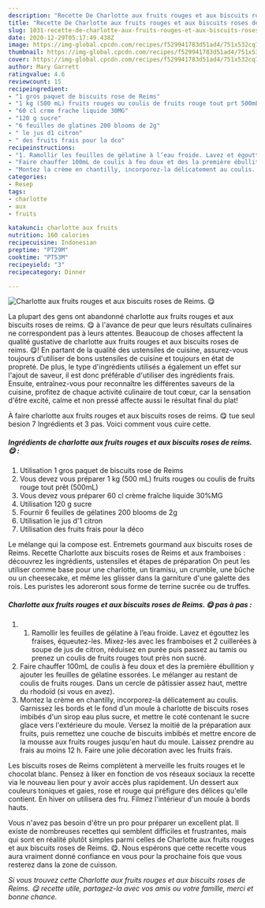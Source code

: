 ```yaml
---
description: "Recette De Charlotte aux fruits rouges et aux biscuits roses de Reims. 😋"
title: "Recette De Charlotte aux fruits rouges et aux biscuits roses de Reims. 😋"
slug: 1031-recette-de-charlotte-aux-fruits-rouges-et-aux-biscuits-roses-de-reims
date: 2020-12-29T05:17:49.438Z
image: https://img-global.cpcdn.com/recipes/f529941783d51ad4/751x532cq70/charlotte-aux-fruits-rouges-et-aux-biscuits-roses-de-reims-😋-photo-principale-de-la-recette.jpg
thumbnail: https://img-global.cpcdn.com/recipes/f529941783d51ad4/751x532cq70/charlotte-aux-fruits-rouges-et-aux-biscuits-roses-de-reims-😋-photo-principale-de-la-recette.jpg
cover: https://img-global.cpcdn.com/recipes/f529941783d51ad4/751x532cq70/charlotte-aux-fruits-rouges-et-aux-biscuits-roses-de-reims-😋-photo-principale-de-la-recette.jpg
author: Mary Garrett
ratingvalue: 4.6
reviewcount: 15
recipeingredient:
- "1 gros paquet de biscuits rose de Reims"
- "1 kg (500 mL) fruits rouges ou coulis de fruits rouge tout prt 500mL"
- "60 cl crme frache liquide 30MG"
- "120 g sucre"
- "6 feuilles de glatines 200 blooms de 2g"
- " le jus d1 citron"
- " des fruits frais pour la dco"
recipeinstructions:
- "1. Ramollir les feuilles de gélatine à l’eau froide. Lavez et égouttez les fraises, équeutez-les. Mixez-les avec les framboises et 2 cuillerées à soupe de jus de citron, réduisez en purée puis passez au tamis ou prenez un coulis de fruits rouges tout près non sucré."
- "Faire chauffer 100mL de coulis à feu doux et des la première ébullition y ajouter les feuilles de gélatine essorées. Le mélanger au restant de coulis de fruits rouges. Dans un cercle de pâtissier assez haut, mettre du rhodoïd (si vous en avez)."
- "Montez la crème en chantilly, incorporez-la délicatement au coulis. Garnissez les bords et le fond d’un moule à charlotte de biscuits roses imbibés d&#39;un sirop eau plus sucre, et mettre le coté contenant le sucre glace vers l&#39;extérieure du moule. Versez la moitié de la préparation aux fruits, puis remettez une couche de biscuits imbibés et mettre encore de la mousse aux fruits rouges jusqu&#39;en haut du moule. Laissez prendre au frais au moins 12 h. Faire une jolie décoration avec les fruits frais."
categories:
- Resep
tags:
- charlotte
- aux
- fruits

katakunci: charlotte aux fruits 
nutrition: 160 calories
recipecuisine: Indonesian
preptime: "PT29M"
cooktime: "PT53M"
recipeyield: "3"
recipecategory: Dinner

---
```



![Charlotte aux fruits rouges et aux biscuits roses de Reims. 😋](https://img-global.cpcdn.com/recipes/f529941783d51ad4/751x532cq70/charlotte-aux-fruits-rouges-et-aux-biscuits-roses-de-reims-😋-photo-principale-de-la-recette.jpg)

La plupart des gens ont abandonné charlotte aux fruits rouges et aux biscuits roses de reims. 😋 à l'avance de peur que leurs résultats culinaires ne correspondent pas à leurs attentes. Beaucoup de choses affectent la qualité gustative de charlotte aux fruits rouges et aux biscuits roses de reims. 😋! En partant de la qualité des ustensiles de cuisine, assurez-vous toujours d'utiliser de bons ustensiles de cuisine et toujours en état de propreté. De plus, le type d'ingrédients utilisés a également un effet sur l'ajout de saveur, il est donc préférable d'utiliser des ingrédients frais. Ensuite, entraînez-vous pour reconnaître les différentes saveurs de la cuisine, profitez de chaque activité culinaire de tout cœur, car la sensation d'être excité, calme et non pressé affecte aussi le résultat final du plat!

<!--inarticleads1-->

À faire charlotte aux fruits rouges et aux biscuits roses de reims. 😋 tue seul besion 7 Ingrédients et 3 pas. Voici comment vous cuire cette.

##### Ingrédients de charlotte aux fruits rouges et aux biscuits roses de reims. 😋 :

1. Utilisation 1 gros paquet de biscuits rose de Reims
1. Vous devez vous préparer 1 kg (500 mL) fruits rouges ou coulis de fruits rouge tout prêt (500mL)
1. Vous devez vous préparer 60 cl crème fraîche liquide 30%MG
1. Utilisation 120 g sucre
1. Fournir 6 feuilles de gélatines 200 blooms de 2g
1. Utilisation  le jus d&#39;1 citron
1. Utilisation  des fruits frais pour la déco


Le mélange qui la compose est. Entremets gourmand aux biscuits roses de Reims. Recette Charlotte aux biscuits roses de Reims et aux framboises : découvrez les ingrédients, ustensiles et étapes de préparation On peut les utiliser comme base pour une charlotte, un tiramisu, un crumble, une bûche ou un cheesecake, et même les glisser dans la garniture d&#39;une galette des rois. Les puristes les adoreront sous forme de terrine sucrée ou de truffes. 

<!--inarticleads2-->

##### Charlotte aux fruits rouges et aux biscuits roses de Reims. 😋 pas à pas :

1. 1. Ramollir les feuilles de gélatine à l’eau froide. Lavez et égouttez les fraises, équeutez-les. Mixez-les avec les framboises et 2 cuillerées à soupe de jus de citron, réduisez en purée puis passez au tamis ou prenez un coulis de fruits rouges tout près non sucré.
1. Faire chauffer 100mL de coulis à feu doux et des la première ébullition y ajouter les feuilles de gélatine essorées. Le mélanger au restant de coulis de fruits rouges. Dans un cercle de pâtissier assez haut, mettre du rhodoïd (si vous en avez).
1. Montez la crème en chantilly, incorporez-la délicatement au coulis. Garnissez les bords et le fond d’un moule à charlotte de biscuits roses imbibés d&#39;un sirop eau plus sucre, et mettre le coté contenant le sucre glace vers l&#39;extérieure du moule. Versez la moitié de la préparation aux fruits, puis remettez une couche de biscuits imbibés et mettre encore de la mousse aux fruits rouges jusqu&#39;en haut du moule. Laissez prendre au frais au moins 12 h. Faire une jolie décoration avec les fruits frais.


Les biscuits roses de Reims complètent à merveille les fruits rouges et le chocolat blanc. Pensez à liker en fonction de vos réseaux sociaux la recette via le nouveau lien pour y avoir accès plus rapidement. Un dessert aux couleurs toniques et gaies, rose et rouge qui préfigure des délices qu&#39;elle contient. En hiver on utilisera des fru. Filmez l&#39;intérieur d&#39;un moule à bords hauts. 

<!--inarticleads1-->

<p>
Vous n'avez pas besoin d'être un pro pour préparer un excellent plat. Il existe de nombreuses recettes qui semblent difficiles et frustrantes, mais qui sont en réalité plutôt simples parmi celles de Charlotte aux fruits rouges et aux biscuits roses de Reims. 😋. Nous espérons que cette recette vous aura vraiment donné confiance en vous pour la prochaine fois que vous resterez dans la zone de cuisson.
</p>

<p>
<i>Si vous trouvez cette Charlotte aux fruits rouges et aux biscuits roses de Reims. 😋 recette utile, partagez-la avec vos amis ou votre famille, merci et bonne chance.</i>
</p>
